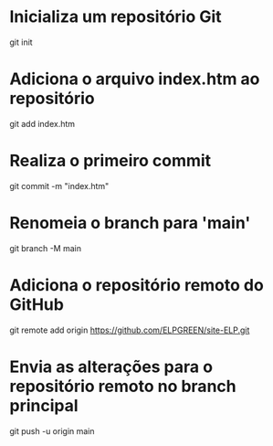 # Inicializa um repositório Git
git init 

# Adiciona o arquivo index.htm ao repositório
git add index.htm

# Realiza o primeiro commit
git commit -m "index.htm"

# Renomeia o branch para 'main'
git branch -M main 

# Adiciona o repositório remoto do GitHub
git remote add origin https://github.com/ELPGREEN/site-ELP.git 

# Envia as alterações para o repositório remoto no branch principal
git push -u origin main
